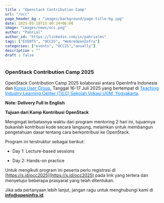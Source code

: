 ```yaml
---
title : "Openstack Contribution Camp"
url: "/occ"
page_header_bg : "images/background/page-title-bg.jpg"
date: 2025-05-18T15:40:24+06:00
image: "images/news/occ.png"
author: "Pahrial"
author_id: "https://linkedin.com/in/pahrialms"
tags: ["EVENTS", "OCC25", "WeAreOpenInfra"]
categories: ["events", "OCC25","anually"]
description : ""
draft : false
---
```

### OpenStack Contribution Camp 2025
OpenStack Contribution Camp 2025 kolaborasi antara OpenInfra Indonesia dan <a href="https://openinfra-kr.org/" style="color: #007BFF;">Korea User Group</a>, Tanggal 16-17 Juli 2025 yang bertempat di <a href="https://maps.app.goo.gl/s1FmrFBvEwKpaiPR7" style="color: #007BFF;">Teaching Industry Learning Center (TILC) Sekolah Vokasi UGM, Yogyakarta</a>.

**Note: Delivery Full in English**

**Tujuan dari Kamp Kontribusi OpenStack**<br/>

Mengingat terbatasnya waktu dari program mentoring 2 hari ini, tujuannya bukanlah kontribusi kode secara langsung, melainkan untuk membangun pengetahuan dasar tentang cara berkontribusi ke OpenStack.

Program ini terstruktur sebagai berikut:

- Day 1: Lecture-based sessions

- Day 2: Hands-on practice

Untuk mengikuti program ini peserta perlu registrasi di [https://s.id/occ2025](https://s.id/occ2025) pada link yang tertera dan menyetujui beberapa prasyarat yang telah ditentukan.

Jika ada pertanyaan lebih lanjut, jangan ragu untuk menghubungi kami di **info@openinfra.id**.



